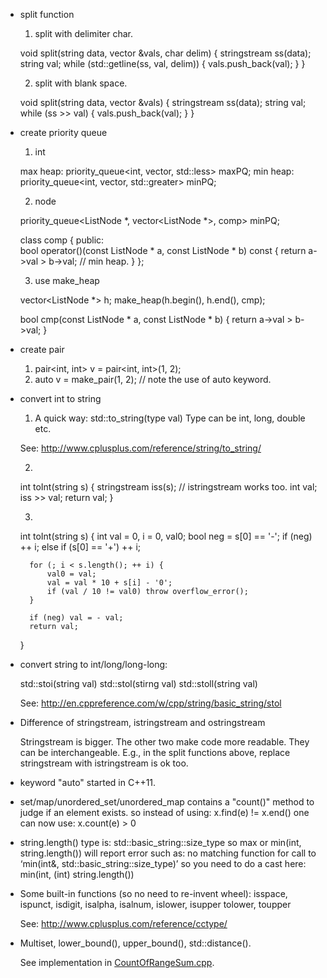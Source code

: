 - split function

  1) split with delimiter char.
  
    void split(string data, vector<string> &vals, char delim) {
        stringstream ss(data);
        string val;
        while (std::getline(ss, val, delim)) {
            vals.push_back(val);
        }
    }

  2) split with blank space.
  
    void split(string data, vector<string> &vals) {
        stringstream ss(data);
        string val;
        while (ss >> val) {
            vals.push_back(val);
        }
    }
    
    
- create priority queue

  1) int
  
  max heap: priority_queue<int, vector<int>, std::less<int>> maxPQ;
  min heap: priority_queue<int, vector<int>, std::greater<int>> minPQ;
  
  2) node
  
  priority_queue<ListNode *, vector<ListNode *>, comp> minPQ;
  
  class comp {
  public:    
      bool operator()(const ListNode * a, const ListNode * b) const {
          return a->val > b->val; // min heap.
      }
  };
  
  3) use make_heap
  
  vector<ListNode *> h;
  make_heap(h.begin(), h.end(), cmp);
  
  bool cmp(const ListNode * a, const ListNode * b) {
      return a->val > b->val;
  }
  
  
- create pair

  1) pair<int, int> v = pair<int, int>(1, 2);
  2) auto v = make_pair(1, 2); // note the use of auto keyword.
  

- convert int to string

  1) A quick way: std::to_string(type val)
  Type can be int, long, double etc. 
  
  See: http://www.cplusplus.com/reference/string/to_string/
  
  2) 
  
    int toInt(string s) {
        stringstream iss(s); // istringstream works too.
        int val;
        iss >> val;
        return val;
    }
    
  3) 
  
    int toInt(string s) {
        int val = 0, i = 0, val0;
        bool neg = s[0] == '-';
        if (neg) ++ i;
        else if (s[0] == '+') ++ i;
        
        for (; i < s.length(); ++ i) {
            val0 = val;
            val = val * 10 + s[i] - '0';
            if (val / 10 != val0) throw overflow_error();
        }
        
        if (neg) val = - val;
        return val;
    }
    
  
- convert string to int/long/long-long:

  std::stoi(string val)
  std::stol(stirng val)
  std::stoll(string val)
  
  See: http://en.cppreference.com/w/cpp/string/basic_string/stol


- Difference of stringstream, istringstream and ostringstream 

  Stringstream is bigger. The other two make code more readable.
  They can be interchangeable. 
  E.g., in the split functions above, replace stringstream with istringstream is ok too.
  
  
- keyword "auto" started in C++11.


- set/map/unordered_set/unordered_map contains a "count()" method to judge if an element exists.
  so instead of using: x.find(e) != x.end()
  one can now use: x.count(e) > 0
  
  
- string.length() type is: std::basic_string<char>::size_type
  so max or min(int, string.length()) will report error such as:
    no matching function for call to ‘min(int&, std::basic_string<char>::size_type)’
  so you need to do a cast here: min(int, (int) string.length())
  
  
- Some built-in functions (so no need to re-invent wheel):
  isspace, ispunct, isdigit, isalpha, isalnum, islower, isupper
  tolower, toupper
  
  See: http://www.cplusplus.com/reference/cctype/


- Multiset, lower_bound(), upper_bound(), std::distance().

  See implementation in <a href="https://github.com/chenx/oj/blob/master/leetcode/CountOfRangeSum.cpp">CountOfRangeSum.cpp</a>.
